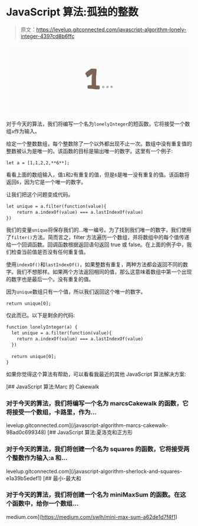# JavaScript 算法:孤独的整数

> 原文：<https://levelup.gitconnected.com/javascript-algorithm-lonely-integer-4397cd8b6ffc>

![](img/ea6a54fb9c232a8b0b810708baa6c3a0.png)

对于今天的算法，我们将编写一个名为`lonelyInteger`的短函数，它将接受一个数组`a`作为输入。

给定一个整数数组，每个整数除了一个以外都出现不止一次。数组中没有重复值的整数被认为是唯一的。该函数的目标是输出唯一的数字。这里有一个例子:

```
let a = [1,1,2,2,**6**];
```

看看上面的数组输入，值`1`和`2`有重复的值，但是`6`是唯一没有重复的值。该函数将返回`6`，因为它是一个唯一的数字。

让我们把这个问题变成代码。

```
let unique = a.filter(function(value){
    return a.indexOf(value) === a.lastIndexOf(value)
})
```

我们的变量`unique`将保存我们的…唯一编号。为了找到我们唯一的数字，我们使用了`filter()`方法。简而言之，filter 方法遍历一个数组，并将数组中的每个值传递给一个回调函数。回调函数根据返回语句返回 true 或 false。在上面的例子中，我们检查当前值是否没有任何重复值。

使用`indexOf()`和`lastIndexOf()`，如果整数有重复，两种方法都会返回不同的数字。我们不想那样。如果两个方法返回相同的值，那么这意味着数组中第一个出现的数字也是最后一个。没有重复的值。

因为`unique`数组只有一个值，所以我们返回这个唯一的数字。

```
return unique[0];
```

仅此而已。以下是剩余的代码:

```
function lonelyInteger(a) {
  let unique = a.filter(function(value){
    return a.indexOf(value) === a.lastIndexOf(value)
  })

  return unique[0];
}
```

如果你觉得这个算法有帮助，可以看看我最近的其他 JavaScript 算法解决方案:

[](/javascript-algorithm-marcs-cakewalk-98ad0c699348) [## JavaScript 算法:Marc 的 Cakewalk

### 对于今天的算法，我们将编写一个名为 marcsCakewalk 的函数，它将接受一个数组，卡路里，作为…

levelup.gitconnected.com](/javascript-algorithm-marcs-cakewalk-98ad0c699348) [](/javascript-algorithm-sherlock-and-squares-e1a39b5edef1) [## JavaScript 算法:夏洛克和正方形

### 对于今天的算法，我们将创建一个名为 squares 的函数，它将接受两个整数作为输入:a 和…

levelup.gitconnected.com](/javascript-algorithm-sherlock-and-squares-e1a39b5edef1) [](https://medium.com/swlh/mini-max-sum-a62de1d7f4f1) [## 最小-最大和

### 对于今天的算法，我们将创建一个名为 miniMaxSum 的函数。在这个函数中，给你一个数组…

medium.com](https://medium.com/swlh/mini-max-sum-a62de1d7f4f1)
